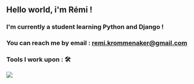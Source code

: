 ## Hello world, i'm Rémi !

### I'm currently a student learning Python and Django !
### You can reach me by email : remi.krommenaker@gmail.com

### Tools I work upon : 🛠
<img src="https://img.shields.io/badge/python%20-%2314354C.svg?&style=for-the-badge&logo=python&logoColor=white">
<img srtc="https://www.google.com/url?sa=i&url=https%3A%2F%2Ffoutucode.fr%2Fles-frameworks-python-web&psig=AOvVaw0di62V-J6_uP1wzLBWr8N2&ust=1624706329094000&source=images&cd=vfe&ved=0CAoQjRxqFwoTCMj50u_UsvECFQAAAAAdAAAAABAD">
<!--
**Remi-hub/Remi-hub** is a ✨ _special_ ✨ repository because its `README.md` (this file) appears on your GitHub profile.

Here are some ideas to get you started:

- 🔭 I’m currently working on ...
- 🌱 I’m currently learning ...
- 👯 I’m looking to collaborate on ...
- 🤔 I’m looking for help with ...
- 💬 Ask me about ...
- 📫 How to reach me: ...
- 😄 Pronouns: ...
- ⚡ Fun fact: ...
-->
